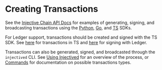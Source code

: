 # Creating Transactions

See the [Injective Chain API Docs](https://api.injective.exchange/#chain-api) for examples of generating, signing, and broadcasting transactions using the [Python](https://github.com/InjectiveLabs/sdk-python), [Go](https://github.com/InjectiveLabs/sdk-go/), and [TS](https://github.com/InjectiveLabs/injective-ts) SDKs.

For Ledger support, transactions should be created and signed with the TS SDK. See [here](https://github.com/InjectiveLabs/injective-ts/wiki/03Transactions) for transactions in TS and [here](https://github.com/InjectiveLabs/injective-ts/wiki/03TransactionsEthereumLedger) for signing with Ledger.

Transactions can also be generated, signed, and broadcasted through the `injectived` CLI. See [Using Injectived](../tools/injectived/02_using.md) for an overview of the process, or [Commands](../tools/injectived/commands#tx) for documentation on possible transactions types.